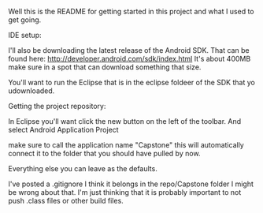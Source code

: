 Well this is the README for getting started in this project and what I used to get going.

IDE setup:

I'll also be downloading the latest release of the Android SDK. That can be found here: http://developer.android.com/sdk/index.html
It's about 400MB make sure in a spot that can download something that size.

You'll want to run the Eclipse that is in the eclipse foldeer of the SDK that yo udownloaded.


Getting the project repository:

In Eclipse you'll want click the new button on the left of the toolbar. And select Android Application Project

make sure to call the application name "Capstone" this will automatically connect it to the folder that you should have pulled by now.

Everything else you can leave as the defaults.

I've posted a .gitignore I think it belongs in the repo/Capstone folder I might be wrong about that. I'm just thinking that it is probably important to not push .class files or other build files.

